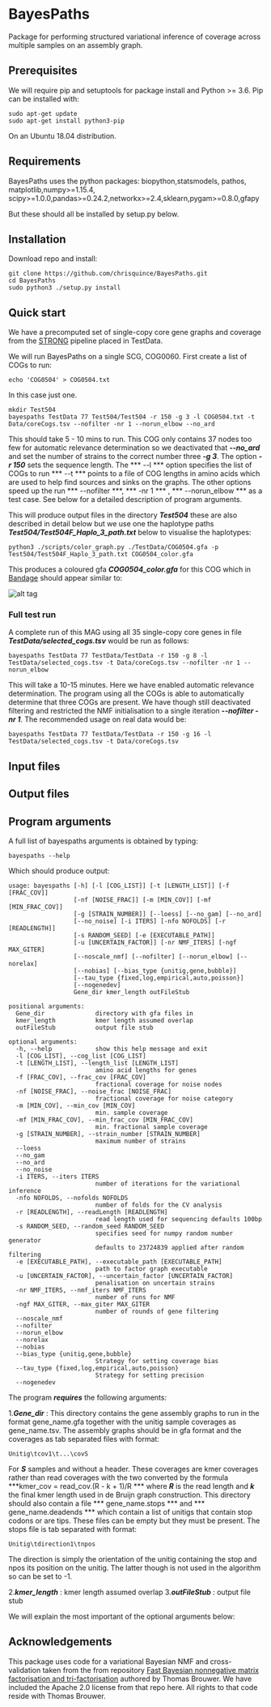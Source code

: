 # BayesPaths

Package for performing structured variational inference of coverage across 
multiple samples on an assembly graph.

## Prerequisites

We will require pip and setuptools for package install and Python >= 3.6. Pip can be installed with:

```
sudo apt-get update
sudo apt-get install python3-pip
```

On an Ubuntu 18.04 distribution.

## Requirements

BayesPaths uses the python packages: biopython,statsmodels, pathos, matplotlib,numpy>=1.15.4,
scipy>=1.0.0,pandas>=0.24.2,networkx>=2.4,sklearn,pygam>=0.8.0,gfapy

But these should all be installed by setup.py below.

## Installation

Download repo and install:
```
git clone https://github.com/chrisquince/BayesPaths.git
cd BayesPaths
sudo python3 ./setup.py install
```

## Quick start

We have a precomputed set of single-copy core gene graphs and coverage from the [STRONG](https://github.com/chrisquince/STRONG) pipeline 
placed in TestData.

We will run BayesPaths on a single SCG, COG0060. First create a list of COGs to run:
```
echo 'COG0504' > COG0504.txt
```

In this case just one. 

```
mkdir Test504
bayespaths TestData 77 Test504/Test504 -r 150 -g 3 -l COG0504.txt -t Data/coreCogs.tsv --nofilter -nr 1 --norun_elbow --no_ard
```

This should take 5 - 10 mins to run. This COG only contains 37 nodes too few for automatic relevance determination so we deactivated that ***--no_ard*** and 
set the number of strains to the correct number three ***-g 3***. The option ***-r 150***
sets the sequence length.
 The *** --l *** option specifies the list of COGs to run *** --t *** points to a file of COG lengths in amino acids 
which are used to help find sources and sinks on the graphs. 
The other options speed up the run  *** --nofilter ***, *** -nr 1 *** , *** --norun_elbow *** as a test case. See below 
for a detailed description of program arguments.

This will produce output files in the directory ***Test504*** these are also described in 
detail below but we use one the haplotype paths ***Test504/Test504F_Haplo_3_path.txt***
below to visualise the haplotypes:

```
python3 ./scripts/color_graph.py ./TestData/COG0504.gfa -p Test504/Test504F_Haplo_3_path.txt COG0504_color.gfa
```

This produces a coloured gfa ***COG0504_color.gfa*** for this COG which in [Bandage](https://rrwick.github.io/Bandage/) should appear similar to:

![alt tag](./Figures/COG0504.png)

### Full test run

A complete run of this MAG using all 35 single-copy core genes in file ***TestData/selected_cogs.tsv*** would be run as follows:

```
bayespaths TestData 77 TestData/TestData -r 150 -g 8 -l TestData/selected_cogs.tsv -t Data/coreCogs.tsv --nofilter -nr 1 --norun_elbow 
```

This will take a 10-15 minutes. Here we have enabled automatic relevance determination. The program using all the COGs is able to automatically determine that three COGs are present. We have though still deactivated filtering and restricted the NMF initialisation to a single iteration ***--nofilter -nr 1***. The recommended usage on real data would be:

```
bayespaths TestData 77 TestData/TestData -r 150 -g 16 -l TestData/selected_cogs.tsv -t Data/coreCogs.tsv  
```


## Input files

## Output files

## Program arguments

A full list of bayespaths arguments is obtained by typing:
```
bayespaths --help
```
Which should produce output:
```
usage: bayespaths [-h] [-l [COG_LIST]] [-t [LENGTH_LIST]] [-f [FRAC_COV]]
                  [-nf [NOISE_FRAC]] [-m [MIN_COV]] [-mf [MIN_FRAC_COV]]
                  [-g [STRAIN_NUMBER]] [--loess] [--no_gam] [--no_ard]
                  [--no_noise] [-i ITERS] [-nfo NOFOLDS] [-r [READLENGTH]]
                  [-s RANDOM_SEED] [-e [EXECUTABLE_PATH]]
                  [-u [UNCERTAIN_FACTOR]] [-nr NMF_ITERS] [-ngf MAX_GITER]
                  [--noscale_nmf] [--nofilter] [--norun_elbow] [--norelax]
                  [--nobias] [--bias_type {unitig,gene,bubble}]
                  [--tau_type {fixed,log,empirical,auto,poisson}]
                  [--nogenedev]
                  Gene_dir kmer_length outFileStub

positional arguments:
  Gene_dir              directory with gfa files in
  kmer_length           kmer length assumed overlap
  outFileStub           output file stub

optional arguments:
  -h, --help            show this help message and exit
  -l [COG_LIST], --cog_list [COG_LIST]
  -t [LENGTH_LIST], --length_list [LENGTH_LIST]
                        amino acid lengths for genes
  -f [FRAC_COV], --frac_cov [FRAC_COV]
                        fractional coverage for noise nodes
  -nf [NOISE_FRAC], --noise_frac [NOISE_FRAC]
                        fractional coverage for noise category
  -m [MIN_COV], --min_cov [MIN_COV]
                        min. sample coverage
  -mf [MIN_FRAC_COV], --min_frac_cov [MIN_FRAC_COV]
                        min. fractional sample coverage
  -g [STRAIN_NUMBER], --strain_number [STRAIN_NUMBER]
                        maximum number of strains
  --loess
  --no_gam
  --no_ard
  --no_noise
  -i ITERS, --iters ITERS
                        number of iterations for the variational inference
  -nfo NOFOLDS, --nofolds NOFOLDS
                        number of folds for the CV analysis
  -r [READLENGTH], --readLength [READLENGTH]
                        read length used for sequencing defaults 100bp
  -s RANDOM_SEED, --random_seed RANDOM_SEED
                        specifies seed for numpy random number generator
                        defaults to 23724839 applied after random filtering
  -e [EXECUTABLE_PATH], --executable_path [EXECUTABLE_PATH]
                        path to factor graph executable
  -u [UNCERTAIN_FACTOR], --uncertain_factor [UNCERTAIN_FACTOR]
                        penalisation on uncertain strains
  -nr NMF_ITERS, --nmf_iters NMF_ITERS
                        number of runs for NMF
  -ngf MAX_GITER, --max_giter MAX_GITER
                        number of rounds of gene filtering
  --noscale_nmf
  --nofilter
  --norun_elbow
  --norelax
  --nobias
  --bias_type {unitig,gene,bubble}
                        Strategy for setting coverage bias
  --tau_type {fixed,log,empirical,auto,poisson}
                        Strategy for setting precision
  --nogenedev
```

The program ***requires*** the following arguments:

1.***Gene_dir*** :              This directory contains the gene assembly graphs to run in the format gene_name.gfa together with the unitig sample coverages as gene_name.tsv. The 
assembly graphs should be in gfa format and the coverages as tab separated files with format:

```
Unitig\tcov1\t...\covS 
```

For ***S*** samples and without a header. These coverages are kmer coverages rather than read coverages with the two converted by the formula ***kmer_cov = read_cov.(R - k + 1)/R *** where ***R*** is the read length and ***k*** the final kmer length used in 
de Bruijn graph construction. This directory should also contain a file *** gene_name.stops *** and *** gene_name.deadends *** which contain a list of unitigs that contain stop codons or are tips. These files can be empty but they must be present. The stops file is tab separated with format:

```
Unitig\tdirection1\tnpos 
```

The direction is simply the orientation of the unitig containing the stop and npos its position on the unitig. The latter though is not used in the algorithm so can be set to -1.


2.***kmer_length*** :           kmer length assumed overlap
3.***outFileStub***  :         output file stub
  
  

We will explain the most important of the optional arguments below:




## Acknowledgements

This package uses code for a variational Bayesian NMF and cross-validation taken from the from repository [Fast Bayesian nonnegative matrix factorisation and tri-factorisation](https://github.com/ThomasBrouwer/BNMTF) authored by Thomas Brouwer.
We have included the Apache 2.0 license from that repo here. All rights to that code reside with Thomas Brouwer.


